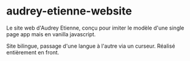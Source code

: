 # audrey-etienne-website
Le site web d'Audrey Etienne, conçu pour imiter le modèle d'une single page app mais en vanilla javascript.

Site bilingue, passage d'une langue à l'autre via un curseur. Réalisé entièrement en front.
